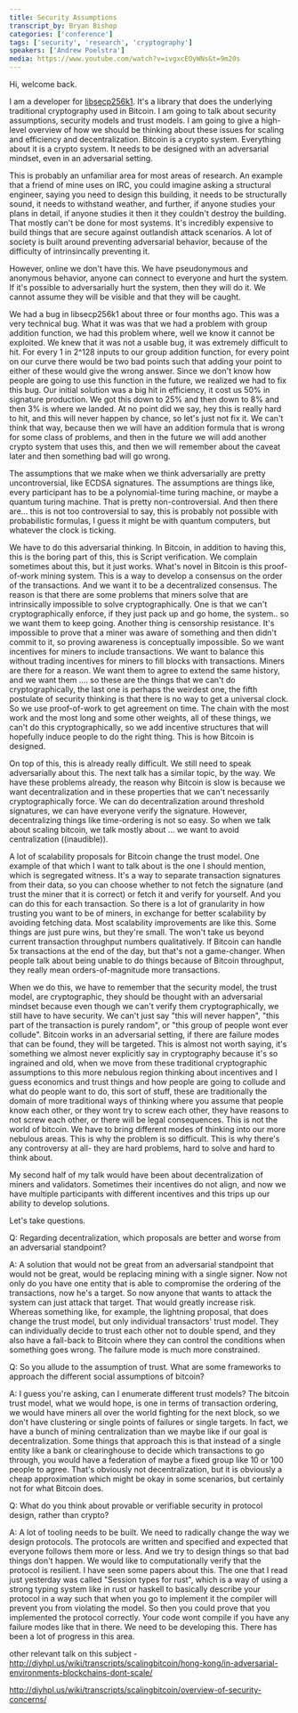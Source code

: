 ```yaml
---
title: Security Assumptions
transcript_by: Bryan Bishop
categories: ['conference']
tags: ['security', 'research', 'cryptography']
speakers: ['Andrew Poelstra']
media: https://www.youtube.com/watch?v=ivgxcEOyWNs&t=9m20s
---
```


Hi, welcome back.

I am a developer for [libsecp256k1](https://github.com/bitcoin/secp256k1). It's a library that does the underlying traditional cryptography used in Bitcoin. I am going to talk about security assumptions, security models and trust models. I am going to give a high-level overview of how we should be thinking about these issues for scaling and efficiency and decentralization. Bitcoin is a crypto system. Everything about it is a crypto system. It needs to be designed with an adversarial mindset, even in an adversarial setting.

This is probably an unfamiliar area for most areas of research. An example that a friend of mine uses on IRC, you could imagine asking a structural engineer, saying you need to design this building, it needs to be structurally sound, it needs to withstand weather, and further, if anyone studies your plans in detail, if anyone studies it then it they couldn't destroy the building. That mostly can't be done for most systems. It's incredibly expensive to build things that are secure against outlandish attack scenarios. A lot of society is built around preventing adversarial behavior, because of the difficulty of intrinsincally preventing it.

However, online we don't have this. We have pseudonymous and anonymous behavior, anyone can connect to everyone and hurt the system. If it's possible to adversarially hurt the system, then they will do it. We cannot assume they will be visible and that they will be caught.

We had a bug in libsecp256k1 about three or four months ago. This was a very technical bug. What it was was that we had a problem with group addition function, we had this problem where, well we know it cannot be exploited. We knew that it was not a usable bug, it was extremely difficult to hit. For every 1 in 2^128 inputs to our group addition function, for every point on our curve there would be two bad points such that adding your point to either of these would give the wrong answer. Since we don't know how people are going to use this function in the future, we realized we had to fix this bug. Our initial solution was a big hit in efficiency, it cost us 50% in signature production. We got this down to 25% and then down to 8% and then 3% is where we landed. At no point did we say, hey this is really hard to hit, and this will never happen by chance, so let's just not fix it. We can't think that way, because then we will have an addition formula that is wrong for some class of problems, and then in the future we will add another crypto system that uses this, and then we will remember about the caveat later and then something bad will go wrong.

The assumptions that we make when we think adversarially are pretty uncontroversial, like ECDSA signatures. The assumptions are things like, every participant has to be a polynomial-time turing machine, or maybe a quantum turing machine. That is pretty non-controversial. And then there are... this is not too controversial to say, this is probably not possible with probabilistic formulas, I guess it might be with quantum computers, but whatever the clock is ticking.

We have to do this adversarial thinking. In Bitcoin, in addition to having this, this is the boring part of this, this is Script verification. We complain sometimes about this, but it just works. What's novel in Bitcoin is this proof-of-work mining system. This is a way to develop a consensus on the order of the transactions. And we want it to be a decentralized consensus. The reason is that there are some problems that miners solve that are intrinsically impossible to solve cryptographically. One is that we can't cryptographically enforce, if they just pack up and go home, the system.. so we want them to keep going. Another thing is censorship resistance. It's impossible to prove that a miner was aware of something and then didn't commit to it, so proving awareness is conceptually impossible. So we want incentives for miners to include transactions. We want to balance this without trading incentives for miners to fill blocks with transactions. Miners are there for a reason. We want them to agree to extend the same history, and we want them .... so these are the things that we can't do cryptographically, the last one is perhaps the weirdest one, the fifth postulate of security thinking is that there is no way to get a universal clock. So we use proof-of-work to get agreement on time. The chain with the most work and the most long and some other weights, all of these things, we can't do this cryptographically, so we add incentive structures that will hopefully induce people to do the right thing. This is how Bitcoin is designed.

On top of this, this is already really difficult. We still need to speak adversarially about this. The next talk has a similar topic, by the way. We have these problems already, the reason why Bitcoin is slow is because we want decentralization and in these properties that we can't necessarily cryptographically force. We can do decentralization around threshold signatures, we can have everyone verify the signature. However, decentralizing things like time-ordering is not so easy. So when we talk about scaling bitcoin, we talk mostly about ... we want to avoid centralization ((inaudible)).

A lot of scalability proposals for Bitcoin change the trust model. One example of that which I want to talk about is the one I should mention, which is segregated witness. It's a way to separate transaction signatures from their data, so you can choose whether to not fetch the signature (and trust the miner that it is correct) or fetch it and verify for yourself. And you can do this for each transaction. So there is a lot of granularity in how trusting you want to be of miners, in exchange for better scalability by avoiding fetching data. Most scalability improvements are like this. Some things are just pure wins, but they're small. The won't take us
beyond current transaction throughput numbers qualitatively. If Bitcoin can handle 5x transactions at the end of the day, but that's not a game-changer. When people talk about being unable to do things because of Bitcoin throughput, they really mean orders-of-magnitude more transactions.

When we do this, we have to remember that the security model, the trust model, are cryptographic, they should be thought with an adversarial mindset because even though we can't verify them cryptographically, we still have to have security. We can't just say "this will never happen", "this part of the transaction is purely random", or "this group of people wont ever collude". Bitcoin works in an adversarial setting, if there are failure modes that can be found, they will be targeted. This is almost not worth saying, it's something we almost never explicitly say in cryptography because it's so ingrained and old, when we move from these traditional cryptographic assumptions to this more nebulous region thinking about incentives and I guess economics and trust things and how people are going to collude and what do people want to do, this sort of stuff, these are traditionally the domain of more traditional ways of thinking where you assume that people know each other, or they wont try to screw each other, they have reasons to not screw each other, or there will be legal consequences. This is not the world of bitcoin. We have to bring different modes of thinking into our more nebulous areas. This is why the problem is so difficult. This is why there's any controversy at all- they are hard problems, hard to solve and hard to think about.

My second half of my talk would have been about decentralization of miners and validators. Sometimes their incentives do not align, and now we have multiple participants with different incentives and this trips up our ability to develop solutions.

Let's take questions.

Q: Regarding decentralization, which proposals are better and worse from an adversarial standpoint?

A: A solution that would not be great from an adversarial standpoint that would not be great, would be replacing mining with a single signer. Now not only do you have one entity that is able to compromise the ordering of the transactions, now he's a target. So now anyone that wants to attack the system can just attack that target. That would greatly increase risk. Whereas something like, for example, the lightning proposal, that does change the trust model, but only individual transactors' trust model. They can individually decide to trust each other not to double spend, and they also have a fall-back to Bitcoin where they can control the conditions when something goes wrong. The failure mode is much more constrained.

Q: So you allude to the assumption of trust. What are some frameworks to approach the different social assumptions of bitcoin?

A: I guess you're asking, can I enumerate different trust models? The bitcoin trust model, what we would hope, is one in terms of transaction ordering, we would have miners all over the world fighting for the next block, so we don't have clustering or single points of failures or single targets. In fact, we have a bunch of mining centralization than we maybe like if our goal is decentralization. Some things that approach this is that instead of a single entity like a bank or clearinghouse to decide which transactions to go through, you would have a federation of maybe a fixed group like 10 or 100 people to agree. That's obviously not decentralization, but it is obviously a cheap approximation which might be okay in some scenarios, but certainly not for what Bitcoin does.

Q: What do you think about provable or verifiable security in protocol design, rather than crypto?

A: A lot of tooling needs to be built. We need to radically change the way we design protocols. The protocols are written and specified and expected that everyone follows them more or less. And we try to design things so that bad things don't happen. We would like to computationally verify that the protocol is resilient. I have seen some papers about this. The one that I read just yesterday was called "Session types for rust", which is a way of using a strong typing system like in rust or haskell to basically describe your protocol in a way such that when you go to implement it the compiler will prevent you from violating the model. So then you could prove that you implemented the protocol correctly. Your code wont compile if you have any failure modes like that in there. We need to be developing this. There has been a lot of progress in this area.

other relevant talk on this subject - <http://diyhpl.us/wiki/transcripts/scalingbitcoin/hong-kong/in-adversarial-environments-blockchains-dont-scale/>

<http://diyhpl.us/wiki/transcripts/scalingbitcoin/overview-of-security-concerns/>
